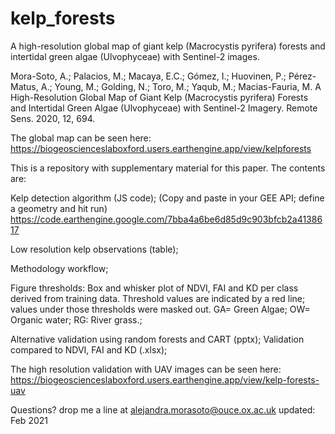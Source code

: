 # kelp_forests

A high-resolution global map of giant kelp (Macrocystis pyrifera) forests and intertidal green algae (Ulvophyceae) with Sentinel-2 images.


Mora-Soto, A.; Palacios, M.; Macaya, E.C.; Gómez, I.; Huovinen, P.; Pérez-Matus, A.; Young, M.; Golding, N.; Toro, M.; Yaqub, M.; Macias-Fauria, M. A High-Resolution Global Map of Giant Kelp (Macrocystis pyrifera) Forests and Intertidal Green Algae (Ulvophyceae) with Sentinel-2 Imagery. Remote Sens. 2020, 12, 694.

The global map can be seen here: 
https://biogeoscienceslaboxford.users.earthengine.app/view/kelpforests

This is a repository with supplementary material for this paper. The contents are: 



Kelp detection algorithm (JS code); (Copy and paste in your GEE API; define a geometry and hit run)
https://code.earthengine.google.com/7bba4a6be6d85d9c903bfcb2a4138617

Low resolution kelp observations (table);

Methodology workflow; 

Figure thresholds: Box and whisker plot of NDVI, FAI and KD per class derived from training data. Threshold values are indicated by a red line; values under those thresholds were masked out. GA= Green Algae; OW= Organic water; RG: River grass.; 

Alternative validation using random forests and CART (pptx); Validation compared to NDVI, FAI and KD (.xlsx); 

The high resolution validation with UAV images can be seen here: 
https://biogeoscienceslaboxford.users.earthengine.app/view/kelp-forests-uav

Questions? drop me a line at alejandra.morasoto@ouce.ox.ac.uk
updated: Feb 2021
